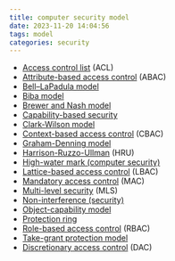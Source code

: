 ```yaml
---
title: computer security model
date: 2023-11-20 14:04:56
tags: model
categories: security
---
```


- [Access control list](https://en.wikipedia.org/wiki/Access_control_list) (ACL)
- [Attribute-based access control](https://en.wikipedia.org/wiki/Attribute-based_access_control) (ABAC)
- [Bell–LaPadula model](https://en.wikipedia.org/wiki/Bell–LaPadula_model)
- [Biba model](https://en.wikipedia.org/wiki/Biba_model)
- [Brewer and Nash model](https://en.wikipedia.org/wiki/Brewer_and_Nash_model)
- [Capability-based security](https://en.wikipedia.org/wiki/Capability-based_security)
- [Clark-Wilson model](https://en.wikipedia.org/wiki/Clark-Wilson_model)
- [Context-based access control](https://en.wikipedia.org/wiki/Context-based_access_control) (CBAC)
- [Graham-Denning model](https://en.wikipedia.org/wiki/Graham-Denning_model)
- [Harrison-Ruzzo-Ullman](https://en.wikipedia.org/wiki/HRU_(security)) (HRU)
- [High-water mark (computer security)](https://en.wikipedia.org/wiki/High-water_mark_(computer_security))
- [Lattice-based access control](https://en.wikipedia.org/wiki/Lattice-based_access_control) (LBAC)
- [Mandatory access control](https://en.wikipedia.org/wiki/Mandatory_access_control) (MAC)
- [Multi-level security](https://en.wikipedia.org/wiki/Multi-level_security) (MLS)
- [Non-interference (security)](https://en.wikipedia.org/wiki/Non-interference_(security))
- [Object-capability model](https://en.wikipedia.org/wiki/Object-capability_model)
- [Protection ring](https://en.wikipedia.org/wiki/Protection_ring)
- [Role-based access control](https://en.wikipedia.org/wiki/Role-based_access_control) (RBAC)
- [Take-grant protection model](https://en.wikipedia.org/wiki/Take-grant_protection_model)
- [Discretionary access control](https://en.wikipedia.org/wiki/Discretionary_access_control) (DAC)